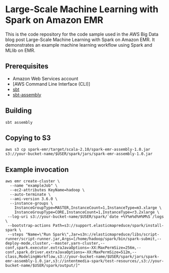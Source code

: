 # Large-Scale Machine Learning with Spark on Amazon EMR
This is the code repository for the code sample used in the AWS Big Data blog post Large-Scale Machine Learning with 
Spark on Amazon EMR.  It demonstrates an example machine learning workflow using Spark and MLlib on EMR.

## Prerequisites
  - Amazon Web Services account
  - [AWS Command Line Interface (CLI)]
  - [sbt](http://www.scala-sbt.org/)
  - [sbt-assembly](https://github.com/sbt/sbt-assembly)
  
## Building
```
sbt assembly
```

## Copying to S3
```
aws s3 cp spark-emr/target/scala-2.10/spark-emr-assembly-1.0.jar s3://your-bucket-name/$USER/spark/jars/spark-emr-assembly-1.0.jar
```

## Example invocation

```
aws emr create-cluster \
  --name "exampleJob" \
  --ec2-attributes KeyName=hadoop \
  --auto-terminate \
  --ami-version 3.6.0 \
  --instance-groups \
    InstanceGroupType=MASTER,InstanceCount=1,InstanceType=m3.xlarge \
    InstanceGroupType=CORE,InstanceCount=1,InstanceType=r3.2xlarge \
 --log-uri s3://your-bucket-name/$USER/spark/`date +%Y%m%d%H%M%S`/logs \
 --bootstrap-actions Path=s3://support.elasticmapreduce/spark/install-spark \
 --steps "Name=\"Run Spark\",Jar=s3n://elasticmapreduce/libs/script-runner/script-runner.jar,Args=[/home/hadoop/spark/bin/spark-submit,--deploy-mode,cluster,--master,yarn-cluster,--conf,spark.executor.extraJavaOptions=-XX:MaxPermSize=256m,--conf,spark.driver.extraJavaOptions=-XX:MaxPermSize=512m,--class,ModelingWorkflow,s3://your-bucket-name/$USER/spark/jars/spark-emr-assembly-1.0.jar,s3://intentmedia-spark/test-resources/,s3://your-bucket-name/$USER/spark/output/]"
```